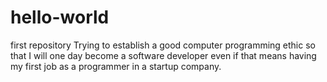 # hello-world
first repository
Trying to establish a good computer programming ethic so that I will one day become a software developer even if that means having my first job as a programmer in a startup company. 
